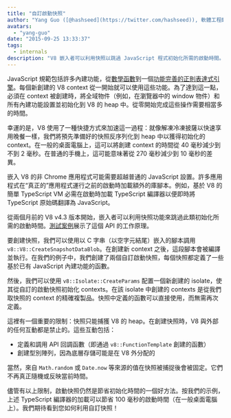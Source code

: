 ```yaml
---
title: "自訂啟動快照"
author: "Yang Guo ([@hashseed](https://twitter.com/hashseed)), 軟體工程師和引擎預熱供應商"
avatars: 
  - "yang-guo"
date: "2015-09-25 13:33:37"
tags: 
  - internals
description: "V8 嵌入者可以利用快照以跳過 JavaScript 程式初始化所需的啟動時間。"
---
```

JavaScript 規範包括許多內建功能，從[數學函數](https://developer.mozilla.org/en/docs/Web/JavaScript/Reference/Global_Objects/Math)到一個[功能完善的正則表達式引擎](https://developer.mozilla.org/en/docs/Web/JavaScript/Guide/Regular_Expressions)。每個新創建的 V8 context 從一開始就可以使用這些功能。為了達到這一點，必須在 context 被創建時，將全域物件（例如，在瀏覽器中的 window 物件）和所有內建功能設置並初始化到 V8 的 heap 中。從零開始完成這些操作需要相當多的時間。

<!--truncate-->
幸運的是，V8 使用了一種快捷方式來加速這一過程：就像解凍冷凍披薩以快速享用晚餐一樣，我們將預先準備好的快照反序列化到 heap 中以獲得初始化的 context。在一般的桌面電腦上，這可以將創建 context 的時間從 40 毫秒減少到不到 2 毫秒。在普通的手機上，這可能意味著從 270 毫秒減少到 10 毫秒的差異。

嵌入 V8 的非 Chrome 應用程式可能需要超越普通的 JavaScript 設置。許多應用程式在“真正的”應用程式運行之前的啟動時加載額外的庫腳本。例如，基於 V8 的簡單 TypeScript VM 必需在啟動時加載 TypeScript 編譯器以便即時將 TypeScript 原始碼翻譯為 JavaScript。

從兩個月前的 V8 v4.3 版本開始，嵌入者可以利用快照功能來跳過此類初始化所需的啟動時間。[測試案例](https://chromium.googlesource.com/v8/v8.git/+/4.5.103.9/test/cctest/test-serialize.cc#661)展示了這個 API 的工作原理。

要創建快照，我們可以使用以 C 字串（以空字元結尾）嵌入的腳本調用 `v8::V8::CreateSnapshotDataBlob`。在創建新 context 之後，這段腳本會被編譯並執行。在我們的例子中，我們創建了兩個自訂啟動快照，每個快照都定義了一些基於已有 JavaScript 內建功能的函數。

然後，我們可以使用 `v8::Isolate::CreateParams` 配置一個新創建的 isolate，使其從自訂的啟動快照初始化 contexts。在該 isolate 中創建的 contexts 是從我們取快照的 context 的精確複製品。快照中定義的函數可以直接使用，而無需再次定義。

這裡有一個重要的限制：快照只能捕獲 V8 的 heap。在創建快照時，V8 與外部的任何互動都是禁止的。這些互動包括：

- 定義和調用 API 回調函數（即通過 `v8::FunctionTemplate` 創建的函數）
- 創建型別陣列，因為底層存儲可能是在 V8 外分配的

當然，來自 `Math.random` 或 `Date.now` 等來源的值在快照被捕捉後會被固定。它們不再真正隨機或反映當前時間。

儘管有以上限制，啟動快照仍然是節省初始化時間的一個好方法。按我們的示例，上述 TypeScript 編譯器的加載可以節省 100 毫秒的啟動時間（在一般桌面電腦上）。我們期待看到您如何利用自訂快照！

